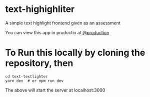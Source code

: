 # text-highighliter
A simple text highlight frontend given as an assessment

You can view this app  in productio at [@production](https://highme.vercel.app)


# To Run this locally by cloning the repository, then
```
cd text-textlighter
yarn dev  # or npm run dev
```
The above will start the server at localhost:3000
